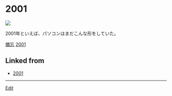 # 2001

![](https://upload.wikimedia.org/wikipedia/commons/thumb/5/56/Indigo_iMac_G3_slot_loading.jpg/300px-Indigo_iMac_G3_slot_loading.jpg)

2001年といえば、パソコンはまだこんな形をしていた。

[備忘](備忘.md) [2001](2001.md) 


## Linked from

* [2001](2001.md)


----
[Edit](https://github.com/vitroid/vitroid.github.io/edit/master/MD/2001.md)
